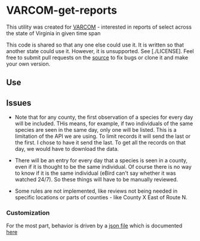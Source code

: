# VARCOM-get-reports

This utility was created for [VARCOM](https://www.virginiabirds.org/varcom) - interested in reports of select across the state of Virginia in  given time span

This code is shared so that any one else could use it. It is written so that another state could use it. However, it is unsupported. See [./LICENSE]. Feel free to submit pull requests on the [source]([https://github.com/gbabineau/VARCOM-get-reports]) to fix bugs or clone it and make your own version.

## Use


## Issues

* Note that for any county, the first observation of a species for every day will be included. THis means, for example, if two individuals of the same species are seen in the same day, only one will be listed. This is a limitation of the API we are using. To limit records it will send the last or the first. I chose to have it send the last. To get all the records on that day, we would have to download the data.

* There will be an entry for every day that a species is seen in a county, even if it is thought to be the same individual. Of course there is no way to know if it is the same individual (eBird can't say whether it was watched 24/7). So these things will have to be manually reviewed.

* Some rules are not implemented, like reviews not being needed in specific locations or parts of counties - like County X East of Route N.

### Customization

For the most part, behavior is driven by a [json file](get_reports/data/varcom_review_species.json) which is documented [here](docs\review_species_json_description.md)
